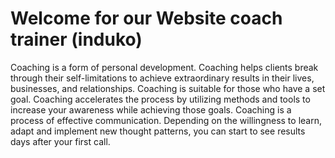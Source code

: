 # Welcome for our Website coach trainer (induko) 

Coaching is a form of personal development. Coaching helps clients break through their self-limitations to achieve extraordinary results in their lives, businesses, and relationships. Coaching is suitable for those who have a set goal. Coaching accelerates the process by utilizing methods and tools to increase your awareness while achieving those goals. Coaching is a process of effective communication. Depending on the willingness to learn, adapt and implement new thought patterns, you can start to see results days after your first call.
